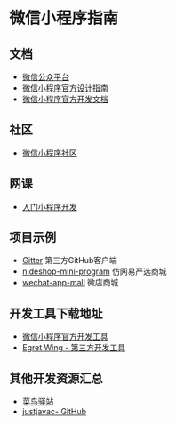 # 微信小程序指南

## 文档

- [微信公众平台](https://mp.weixin.qq.com/)
- [微信小程序官方设计指南](https://developers.weixin.qq.com/miniprogram/design/)
- [微信小程序官方开发文档](https://developers.weixin.qq.com/miniprogram/dev/)

## 社区

- [微信小程序社区](http://wxopen.club/)

## 网课

- [入门小程序开发](https://www.imooc.com/learn/974)

## 项目示例

- [Gitter](./Gitter) 第三方GitHub客户端
- [nideshop-mini-program](./nideshop-mini-program) 仿网易严选商城
- [wechat-app-mall](./wechat-app-mall) 微店商城

## 开发工具下载地址

- [微信小程序官方开发工具](https://developers.weixin.qq.com/miniprogram/dev/devtools/download.html)
- [Egret Wing - 第三方开发工具](http://developer.egret.com/cn/github/egret-docs/Wing/update/update416/index.html)

## 其他开发资源汇总

- [菜鸟驿站](http://www.runoob.com/w3cnote/wx-xcx-repo.html)
- [justjavac- GitHub](https://github.com/justjavac/awesome-wechat-weapp)

